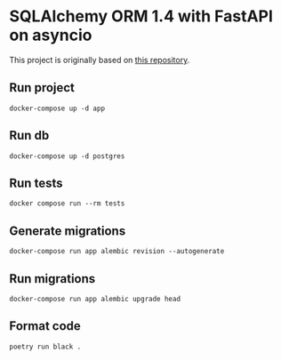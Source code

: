 # SQLAlchemy ORM 1.4 with FastAPI on asyncio

This project is originally based on [this repository](https://github.com/rglsk/fastapi-sqlalchemy-1.4-async).

## Run project
`docker-compose up -d app`

## Run db
`docker-compose up -d postgres`

## Run tests
`docker compose run --rm tests`

## Generate migrations
`docker-compose run app alembic revision --autogenerate`

## Run migrations
`docker-compose run app alembic upgrade head`

## Format code
`poetry run black .`
